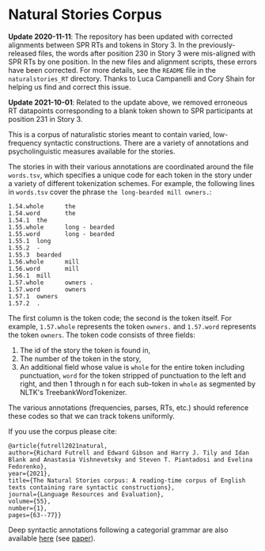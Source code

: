 # Natural Stories Corpus

**Update 2020-11-11**: The repository has been updated with corrected alignments between SPR RTs and tokens in Story 3. In the previously-released files, the words after position 230 in Story 3 were mis-aligned with SPR RTs by one position. In the new files and alignment scripts, these errors have been corrected. For more details, see the `README` file in the `naturalstories_RT` directory. Thanks to Luca Campanelli and Cory Shain for helping us find and correct this issue.

**Update 2021-10-01**: Related to the update above, we removed erroneous RT datapoints corresponding to a blank token shown to SPR participants at position 231 in Story 3.

This is a corpus of naturalistic stories meant to contain varied, low-frequency syntactic constructions.
There are a variety of annotations and psycholinguistic measures available for the stories.

The stories in with their various annotations are coordinated around the file `words.tsv`, which specifies a unique code for each token in the story under a variety of different tokenization schemes.
For example, the following lines in `words.tsv` cover the phrase `the long-bearded mill owners.`:

```
1.54.whole      the
1.54.word       the
1.54.1  the
1.55.whole      long - bearded
1.55.word       long - bearded
1.55.1  long
1.55.2  -
1.55.3  bearded
1.56.whole      mill
1.56.word       mill
1.56.1  mill
1.57.whole      owners .
1.57.word       owners
1.57.1  owners
1.57.2  .
```

The first column is the token code; the second is the token itself. For example, `1.57.whole` represents the token `owners.` and `1.57.word` represents the token `owners`.
The token code consists of three fields:

1. The id of the story the token is found in,
2. The number of the token in the story,
3. An additional field whose value is `whole` for the entire token including punctuation, `word` for the token stripped of punctuation to the left and right, and then 1 through n for each sub-token in `whole` as segmented by NLTK's TreebankWordTokenizer.

The various annotations (frequencies, parses, RTs, etc.) should reference these codes so that we can track tokens uniformly.

If you use the corpus please cite:
```
@article{futrell2021natural,
author={Richard Futrell and Edward Gibson and Harry J. Tily and Idan Blank and Anastasia Vishnevetsky and Steven T. Piantadosi and Evelina Fedorenko},
year={2021},
title={The Natural Stories corpus: A reading-time corpus of English texts containing rare syntactic constructions},
journal={Language Resources and Evaluation},
volume={55},
number={1},
pages={63--77}}
```

Deep syntactic annotations following a categorial grammar are also available [here](https://github.com/modelblocks/modelblocks-release) (see [paper](http://lrec-conf.org/workshops/lrec2018/W9/pdf/9_W9.pdf)).
